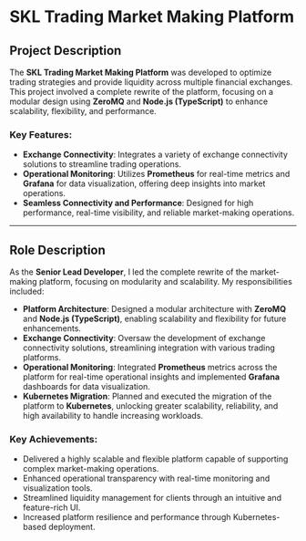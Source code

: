 # SKL Trading Market Making Platform

## Project Description
The **SKL Trading Market Making Platform** was developed to optimize trading strategies and provide liquidity across multiple financial exchanges. This project involved a complete rewrite of the platform, focusing on a modular design using **ZeroMQ** and **Node.js (TypeScript)** to enhance scalability, flexibility, and performance.

### Key Features:
- **Exchange Connectivity**: Integrates a variety of exchange connectivity solutions to streamline trading operations.
- **Operational Monitoring**: Utilizes **Prometheus** for real-time metrics and **Grafana** for data visualization, offering deep insights into market operations.
- **Seamless Connectivity and Performance**: Designed for high performance, real-time visibility, and reliable market-making operations.

---

## Role Description
As the **Senior Lead Developer**, I led the complete rewrite of the market-making platform, focusing on modularity and scalability. My responsibilities included:

- **Platform Architecture**: Designed a modular architecture with **ZeroMQ** and **Node.js (TypeScript)**, enabling scalability and flexibility for future enhancements.
- **Exchange Connectivity**: Oversaw the development of exchange connectivity solutions, streamlining integration with various trading platforms.
- **Operational Monitoring**: Integrated **Prometheus** metrics across the platform for real-time operational insights and implemented **Grafana** dashboards for data visualization.
- **Kubernetes Migration**: Planned and executed the migration of the platform to **Kubernetes**, unlocking greater scalability, reliability, and high availability to handle increasing workloads.

### Key Achievements:
- Delivered a highly scalable and flexible platform capable of supporting complex market-making operations.
- Enhanced operational transparency with real-time monitoring and visualization tools.
- Streamlined liquidity management for clients through an intuitive and feature-rich UI.
- Increased platform resilience and performance through Kubernetes-based deployment.